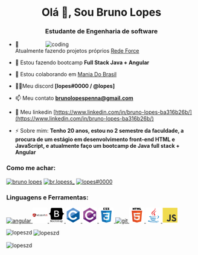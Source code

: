 <h1 align="center">Olá 👋, Sou Bruno Lopes</h1>
<h3 align="center">Estudante de Engenharia de software</h3>
<img align="right" alt="coding" width="400" src="https://i.pinimg.com/originals/2a/53/65/2a53651a35816f499270d8275fd5318f.gif">

<!--<p align="left"> <img src="https://komarev.com/ghpvc/?username=lopeszd&label=Profile%20views&color=0e75b6&style=flat" alt="lopeszd" /> </p>

<p align="left"> <a href="https://github.com/ryo-ma/github-profile-trophy"><img src="https://github-profile-trophy.vercel.app/?username=lopeszd" alt="lopeszd" /></a> </p> -->

- 🔭 Atualmente fazendo projetos próprios [Rede Force](https://discord.gg/QdfBfUWj2h)

- 🌱 Estou fazendo bootcamp **Full Stack Java + Angular**

- 👯 Estou colaborando em [Mania Do Brasil](https://discord.gg/u4zsD9X5e2)

- 👨‍💻Meu discord **[lopes#0000 / @lopes]**

- 📫 Meu contato **brunolopespenna@gmail.com**

- 📄 Meu linkedin [https://www.linkedin.com/in/bruno-lopes-ba316b26b/](https://www.linkedin.com/in/bruno-lopes-ba316b26b/)

- ⚡ Sobre mim: **Tenho 20 anos, estou no 2 semestre da faculdade, a procura de um estágio em desenvolvimento front-end HTML e JavaScript, e atualmente faço um bootcamp de Java full stack + Angular**

<h3 align="left">Como me achar:</h3>
<p align="left">
<!--<a href="https://dev.to/@lopes" target="blank"><img align="center" src="https://raw.githubusercontent.com/rahuldkjain/github-profile-readme-generator/master/src/images/icons/Social/devto.svg" alt="@lopes" height="30" width="40" /></a>-->
<a href="https://www.linkedin.com/in/bruno-lopes-ba316b26b/" target="blank"><img align="center" src="https://raw.githubusercontent.com/rahuldkjain/github-profile-readme-generator/master/src/images/icons/Social/linked-in-alt.svg" alt="bruno lopes" height="30" width="40" /></a>
<a href="https://instagram.com/br.lopess_" target="blank"><img align="center" src="https://raw.githubusercontent.com/rahuldkjain/github-profile-readme-generator/master/src/images/icons/Social/instagram.svg" alt="br.lopess_" height="30" width="40" /></a>
<a href="https://discord.gg/QdfBfUWj2h" target="blank"><img align="center" src="https://raw.githubusercontent.com/rahuldkjain/github-profile-readme-generator/master/src/images/icons/Social/discord.svg" alt="lopes#0000" height="30" width="40" /></a>
</p>

<h3 align="left">Linguagens e Ferramentas:</h3>
<p align="left"> <a href="https://angular.io" target="_blank" rel="noreferrer"> <img src="https://angular.io/assets/images/logos/angular/angular.svg" alt="angular" width="40" height="40"/> </a> <a href="https://angular.io" target="_blank" rel="noreferrer"> <img src="https://raw.githubusercontent.com/devicons/devicon/master/icons/angularjs/angularjs-original-wordmark.svg" alt="angularjs" width="40" height="40"/> </a> <a href="https://getbootstrap.com" target="_blank" rel="noreferrer"> <img src="https://raw.githubusercontent.com/devicons/devicon/master/icons/bootstrap/bootstrap-plain-wordmark.svg" alt="bootstrap" width="40" height="40"/> </a> <a href="https://www.cprogramming.com/" target="_blank" rel="noreferrer"> <img src="https://raw.githubusercontent.com/devicons/devicon/master/icons/c/c-original.svg" alt="c" width="40" height="40"/> </a> <a href="https://www.w3schools.com/cs/" target="_blank" rel="noreferrer"> <img src="https://raw.githubusercontent.com/devicons/devicon/master/icons/csharp/csharp-original.svg" alt="csharp" width="40" height="40"/> </a> <a href="https://www.w3schools.com/css/" target="_blank" rel="noreferrer"> <img src="https://raw.githubusercontent.com/devicons/devicon/master/icons/css3/css3-original-wordmark.svg" alt="css3" width="40" height="40"/> </a> <a href="https://git-scm.com/" target="_blank" rel="noreferrer"> <img src="https://www.vectorlogo.zone/logos/git-scm/git-scm-icon.svg" alt="git" width="40" height="40"/> </a> <a href="https://www.w3.org/html/" target="_blank" rel="noreferrer"> <img src="https://raw.githubusercontent.com/devicons/devicon/master/icons/html5/html5-original-wordmark.svg" alt="html5" width="40" height="40"/> </a> <a href="https://www.java.com" target="_blank" rel="noreferrer"> <img src="https://raw.githubusercontent.com/devicons/devicon/master/icons/java/java-original.svg" alt="java" width="40" height="40"/> </a> <a href="https://developer.mozilla.org/en-US/docs/Web/JavaScript" target="_blank" rel="noreferrer"> <img src="https://raw.githubusercontent.com/devicons/devicon/master/icons/javascript/javascript-original.svg" alt="javascript" width="40" height="40"/> </a> </p>

<p><img align="left" src="https://github-readme-stats.vercel.app/api/top-langs?username=lopeszd&show_icons=true&locale=en&layout=compact" alt="lopeszd" /></p>

<p>&nbsp;<img align="center" src="https://github-readme-stats.vercel.app/api?username=lopeszd&show_icons=true&locale=en" alt="lopeszd" /></p>

<p><img align="center" src="https://github-readme-streak-stats.herokuapp.com/?user=lopeszd&" alt="lopeszd" /></p>
